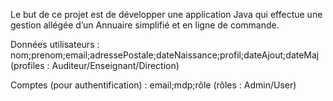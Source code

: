 Le but de ce projet est de développer une application Java qui effectue une gestion allégée d’un Annuaire simplifié et en ligne de commande.

Données utilisateurs : nom;prenom;email;adressePostale;dateNaissance;profil;dateAjout;dateMaj (profiles : Auditeur/Enseignant/Direction)

Comptes (pour authentification) : email;mdp;rôle (rôles : Admin/User)
